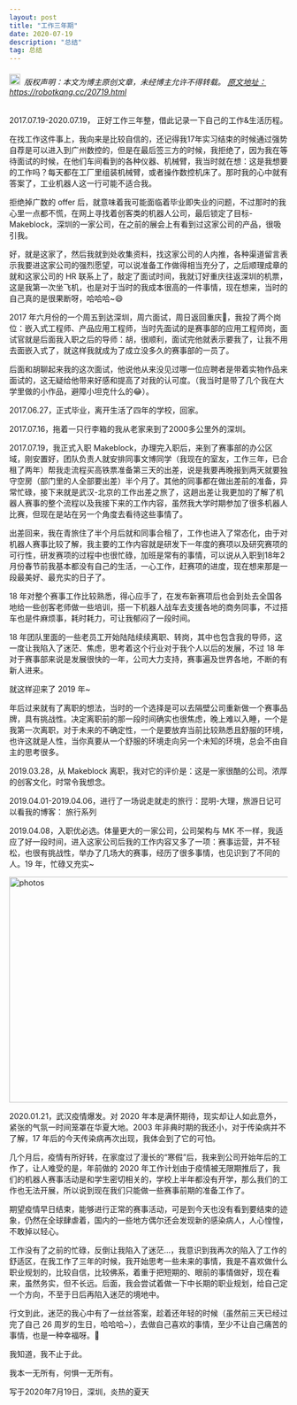 ```yaml
---
layout: post
title: "工作三年期"
date: 2020-07-19 
description: "总结"
tag: 总结
---   
```


<h6><img src="https://robotkang-1257995526.cos.ap-chengdu.myqcloud.com/icon/copyright.png" alt="copyright" style="display:inline;margin-bottom: -5px;" width="20" height="20"> 版权声明：本文为博主原创文章，未经博主允许不得转载。
<a target="_blank" href="https://robotkang.cc/20719.html">原文地址：https://robotkang.cc/20719.html</a>
</h6>           

2017.07.19-2020.07.19， 正好工作三年整，借此记录一下自己的工作&生活历程。           

在找工作这件事上，我向来是比较自信的，还记得我17年实习结束的时候通过强势自荐是可以进入到广州数控的，但是在最后签三方的时候，我拒绝了，因为我在等待面试的时候，在他们车间看到的各种仪器、机械臂，我当时就在想：这是我想要的工作吗？每天都在工厂里组装机械臂，或者操作数控机床了。那时我的心中就有答案了，工业机器人这一行可能不适合我。           

拒绝掉广数的 offer 后，就意味着我可能面临着毕业即失业的问题，不过那时的我心里一点都不慌，在网上寻找着创客类的机器人公司，最后锁定了目标-Makeblock，深圳的一家公司，在之前的展会上有看到过这家公司的产品，很吸引我。            

好，就是这家了，然后我就到处收集资料，找这家公司的人内推，各种渠道留言表示我要进这家公司的强烈愿望，可以说准备工作做得相当充分了，之后顺理成章的就和这家公司的 HR 联系上了，敲定了面试时间，我就订好重庆往返深圳的机票，这是我第一次坐飞机，也是对于当时的我成本很高的一件事情，现在想来，当时的自己真的是很果断呀，哈哈哈~😄           

2017 年六月份的一个周五到达深圳，周六面试，周日返回重庆🛬，我投了两个岗位：嵌入式工程师、产品应用工程师，当时先面试的是赛事部的应用工程师岗，面试官就是后面我入职之后的导师：胡，很顺利，面试完他就表示要我了，让我不用去面嵌入式了，就这样我就成为了成立没多久的赛事部的一员了。          

后面和胡聊起来我的这次面试，他说他从来没见过哪一位应聘者是带着实物作品来面试的，这无疑给他带来好感和提高了对我的认可度。（我当时是带了几个我在大学里做的小作品，避障小坦克什么的😂）。          

2017.06.27，正式毕业，离开生活了四年的学校，回家。          

2017.07.16，拖着一只行李箱的我从老家来到了2000多公里外的深圳。             

2017.07.19，我正式入职 Makeblock，办理完入职后，来到了赛事部的办公区域，刚安置好，团队负责人就安排同事文博同学（我现在的室友，工作三年，已合租了两年）帮我走流程买高铁票准备第三天的出差，说是我要再晚报到两天就要独守空房（部门里的人全部要出差）半个月了。其他的同事都在做出差前的准备，异常忙碌，接下来就是武汉-北京的工作出差之旅了，这趟出差让我更加的了解了机器人赛事的整个流程以及我接下来的工作内容，虽然我大学时期参加了很多机器人比赛，但现在是站在另一个角度去看待这些事情了。             

出差回来，我在青旅住了半个月后就和同事合租了，工作也进入了常态化，由于对机器人赛事比较了解，我主要的工作内容就是研发下一年度的赛项以及研究赛项的可行性，研发赛项的过程中也很忙碌，加班是常有的事情，可以说从入职到18年2月份春节前我基本都没有自己的生活，一心工作，赶赛项的进度，现在想来那是一段最美好、最充实的日子了。             

18 年对整个赛事工作比较熟悉，得心应手了，在发布新赛项后也会到处去全国各地给一些创客老师做一些培训，搭一下机器人战车去支援各地的商务同事，不过搭车也是件麻烦事，耗时耗力，可让我郁闷了一段时间。           

18 年团队里面的一些老员工开始陆陆续续离职、转岗，其中也包含我的导师，这一度让我陷入了迷茫、焦虑，思考着这个行业对于我个人以后的发展，不过 18 年对于赛事部来说是发展很快的一年，公司大力支持，赛事遍及世界各地，不断的有新人进来。            

就这样迎来了 2019 年~             

年后过来就有了离职的想法，当时的一个选择是可以去隔壁公司重新做一个赛事品牌，具有挑战性。决定离职前的那一段时间确实也很焦虑，晚上难以入睡，一个是我第一次离职，对于未来的不确定性，一个是要放弃当前比较熟悉且舒服的环境，也许这就是人性，当你真要从一个舒服的环境走向另一个未知的环境，总会不由自主的思考很多。             

2019.03.28，从 Makeblock 离职，我对它的评价是：这是一家很酷的公司。浓厚的创客文化，时常令我想念。                   

2019.04.01-2019.04.06，进行了一场说走就走的旅行：昆明-大理，旅游日记可以看我的博客：<a href="https://robotkang.cc/tags" target="_blank" style="text-decoration:none" > 旅行系列 </a>                     

2019.04.08，入职优必选。体量更大的一家公司，公司架构与 MK 不一样，我适应了好一段时间，进入这家公司后我的工作内容又多了一项：赛事运营，并不轻松，也很有挑战性，举办了几场大的赛事，经历了很多事情，也见识到了不同的人。19 年，忙碌又充实~            

<img src="https://robotkang-1257995526.cos.ap-chengdu.myqcloud.com/image/2020-07-19_133038.png" width="719" height="408" alt="photos"/>            

2020.01.21，武汉疫情爆发。对 2020 年本是满怀期待，现实却让人如此意外，紧张的气氛一时间笼罩在华夏大地。2003 年非典时期的我还小，对于传染病并不了解，17 年后的今天传染病再次出现，我体会到了它的可怕。          

几个月后，疫情有所好转，在家度过了漫长的“寒假”后，我来到公司开始年后的工作了，让人难受的是，年前做的 2020 年工作计划由于疫情被无限期推后了，我们的机器人赛事活动是和学生密切相关的，学校上半年都没有开学，那么我们的工作也无法开展，所以说到现在我们只能做一些赛事前期的准备工作了。        

期望疫情早日结束，能够进行正常的赛事活动，可是到今天也没有看到要结束的迹象，仍然在全球肆虐着，国内的一些地方偶尔还会发现新的感染病人，人心惶惶，不敢掉以轻心。         

工作没有了之前的忙碌，反倒让我陷入了迷茫...，我意识到我再次的陷入了工作的舒适区，在我工作了三年的时候，我开始思考一些未来的事情，我是不喜欢做什么职业规划的，比较自信，比较佛系，着重于把短期的、眼前的事情做好，现在看来，虽然务实，但不长远。后面，我会尝试着做一下中长期的职业规划，给自己定一个方向，不至于日后再陷入迷茫的境地中。           

行文到此，迷茫的我心中有了一丝丝答案，趁着还年轻的时候（虽然前三天已经过完了自己 26 周岁的生日，哈哈哈~），去做自己喜欢的事情，至少不让自己痛苦的事情，也是一种幸福呀。🎈           

我知道，我不止于此。          

我本一无所有，何惧一无所有。            

写于2020年7月19日，深圳，炎热的夏天             














